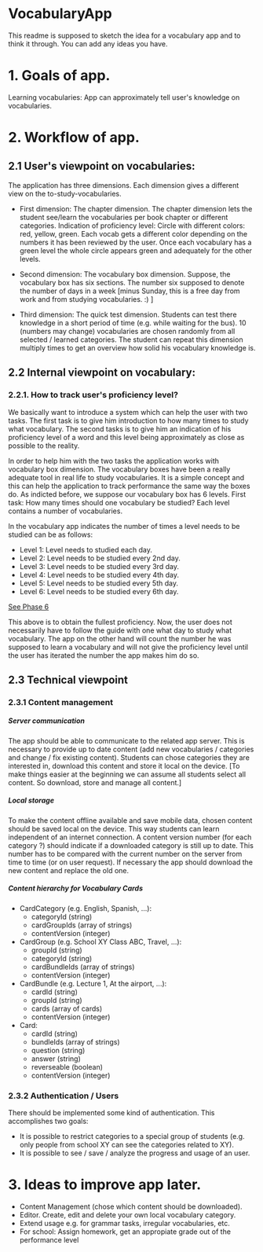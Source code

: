 # VocabularyApp
This readme is supposed to sketch the idea for a vocabulary app and to think it through.
You can add any ideas you have.

# 1. Goals of app.

Learning vocabularies: App can approximately tell user's knowledge on vocabularies.

# 2. Workflow of app.

## 2.1 User's viewpoint on vocabularies:
The application has three dimensions. Each dimension gives a different view on the to-study-vocabularies.

- First dimension: The chapter dimension.
The chapter dimension lets the student see/learn the vocabularies per book chapter or different categories.
Indication of proficiency level: Circle with different colors: red, yellow, green. Each vocab gets a different color depending on the numbers it has been reviewed by the user. Once each vocabulary has a green level the whole circle appears green and adequately for the other levels.

- Second dimension: The vocabulary box dimension.
Suppose, the vocabulary box has six sections. The number six supposed to denote the number of days in a week [minus Sunday, this is a free day from work and from studying vocabularies. :) ]

- Third dimension: The quick test dimension.
Students can test there knowledge in a short period of time (e.g. while waiting for the bus). 10 (numbers may change) vocabularies are chosen randomly from all selected / learned categories. The student can repeat this dimension multiply times to get an overview how solid his vocabulary knowledge is.

## 2.2 Internal viewpoint on vocabulary:
### 2.2.1. How to track user's proficiency level?
We basically want to introduce a system which can help the user with two tasks. The first task is to give him introduction to how many times to study what vocabulary. The second tasks is to give him an indication of his proficiency level of a word and this level being approximately as close as possible to the reality.

In order to help him with the two tasks the application works with vocabulary box dimension. The vocabulary boxes have been a really adequate tool in real life to study vocabularies. It is a simple concept and this can help the application to track performance the same way the boxes do. As indicted before, we suppose our vocabulary box has 6 levels.
First task: How many times should one vocabulary be studied?
Each level contains a number of vocabularies.

In the vocabulary app indicates the number of times a level needs to be studied can be as follows:

- Level 1: Level needs to studied each day.
- Level 2: Level needs to be studied every 2nd day.
- Level 3: Level needs to be studied every 3rd day.
- Level 4: Level needs to be studied every 4th day.
- Level 5: Level needs to be studied every 5th day.
- Level 6: Level needs to be studied every 6th day.

[See Phase 6](https://help.phase-6.de/knowledge-base/phaseneinstellungen/)

This above is to obtain the fullest proficiency. Now, the user does not necessarily have to follow the guide with one what day to study what vocabulary. The app on the other hand will count the number he was supposed to learn a vocabulary and will not give the proficiency level until the user has iterated the number the app makes him do so.

## 2.3 Technical viewpoint
### 2.3.1 Content management
##### Server communication
The app should be able to communicate to the related app server. This is necessary to provide up to date content (add new vocabularies / categories and change / fix existing content). Students can chose categories they are interested in, download this content and store it local on the device. [To make things easier at the beginning we can assume all students select all content. So download, store and manage all content.]
##### Local storage
To make the content offline available and save mobile data, chosen content should be saved local on the device. This way students can learn independent of an internet connection. A content version number (for each category ?) should indicate if a downloaded category is still up to date. This number has to be compared with the current number on the server from time to time (or on user request). If necessary the app should download the new content and replace the old one.
##### Content hierarchy for Vocabulary Cards
- CardCategory (e.g. English, Spanish, ...):
  - categoryId (string)
  - cardGroupIds (array of strings)
  - contentVersion (integer)
- CardGroup (e.g. School XY Class ABC, Travel, ...):
  - groupId (string)
  - categoryId (string)
  - cardBundleIds (array of strings)
  - contentVersion (integer)
- CardBundle (e.g. Lecture 1, At the airport, ...):
  - cardId (string)
  - groupId (string)
  - cards (array of cards)
  - contentVersion (integer)
- Card:
  - cardId (string)
  - bundleIds (array of strings)
  - question (string)
  - answer (string)
  - reverseable (boolean)
  - contentVersion (integer)
### 2.3.2 Authentication / Users
There should be implemented some kind of authentication. This accomplishes two goals:
- It is possible to restrict categories to a special group of students (e.g. only people from school XY can see the categories related to XY).
- It is possible to see / save / analyze the progress and usage of an user.

# 3. Ideas to improve app later.

- Content Management (chose which content should be downloaded).
- Editor. Create, edit and delete your own local vocabulary category.
- Extend usage e.g. for grammar tasks, irregular vocabularies, etc.
- For school: Assign homework, get an appropiate grade out of the performance level

